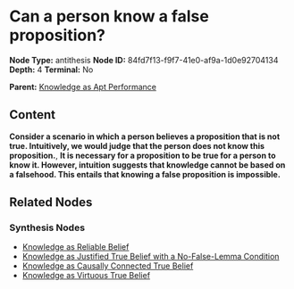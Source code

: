 # Can a person know a false proposition?

**Node Type:** antithesis
**Node ID:** 84fd7f13-f9f7-41e0-af9a-1d0e92704134
**Depth:** 4
**Terminal:** No

**Parent:** [Knowledge as Apt Performance](knowledge-as-apt-performance-synthesis-6ea8e5d4-d9e3-4079-8b6f-9ca1f043a1df.md)

## Content

**Consider a scenario in which a person believes a proposition that is not true. Intuitively, we would judge that the person does not know this proposition.**, **It is necessary for a proposition to be true for a person to know it. However, intuition suggests that knowledge cannot be based on a falsehood. This entails that knowing a false proposition is impossible.**

## Related Nodes

### Synthesis Nodes

- [Knowledge as Reliable Belief](knowledge-as-reliable-belief-synthesis-89050eb1-fbea-40a8-b6b9-79202fd49838.md)
- [Knowledge as Justified True Belief with a No-False-Lemma Condition](knowledge-as-justified-true-belief-with-a-no-false-lemma-condition-synthesis-e7eee928-7649-429a-9227-f36207cc8d25.md)
- [Knowledge as Causally Connected True Belief](knowledge-as-causally-connected-true-belief-synthesis-296b410c-d578-40a2-9f02-e48af6892912.md)
- [Knowledge as Virtuous True Belief](knowledge-as-virtuous-true-belief-synthesis-154f34a6-7b41-4b77-99e3-4067ab184875.md)
